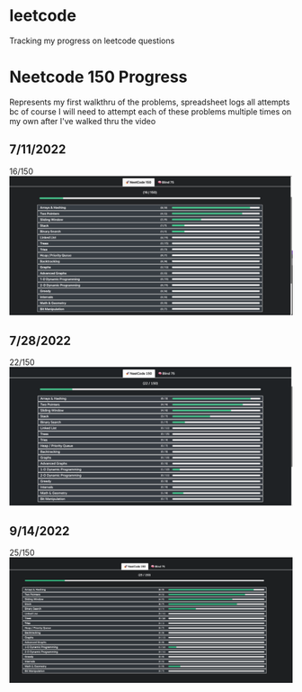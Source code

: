 # leetcode
Tracking my progress on leetcode questions

<h1> Neetcode 150 Progress </h1>

<body> Represents my first walkthru of the problems, spreadsheet logs all attempts bc of course I will need to attempt each of these problems multiple times on my own after I've walked thru the video </body>

<h2> 7/11/2022 </h2>

16/150
![7-11](/images/7-11.png)

<h2> 7/28/2022 </h2>

22/150
![7-22](/images/7-28.png)

<h2> 9/14/2022 </h2>

25/150
![9-14](/images/9-14.png)